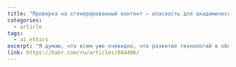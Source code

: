 ```yaml
---
title: "Проверка на сгенерированный контент — опасность для академической сферы"
categories:
  - article
tags:
  - ai_ethics
excerpt: "Я думаю, что всем уже очевидно, что развитие технологий в области генерации текста существенно повлияло на образовательный процесс. Не секрет, что большинство студентов активно используют LLM для создания письменных работ. По итогам опроса в мае 2024 года более половины студентов признались в использовании ИИ при подготовке дипломных работ. По моим личным ощущениям как практикующего преподавателя, процент может быть существенно выше, ближе к 100."
link: https://habr.com/ru/articles/884406/
---
```

